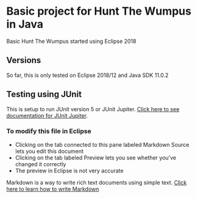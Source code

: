 # Basic project for Hunt The Wumpus in Java

Basic Hunt The Wumpus started using Eclipse 2018

## Versions

So far, this is only tested on Eclipse 2018/12 and Java SDK 11.0.2

## Testing using JUnit

This is setup to run JUnit version 5 or JUnit Jupiter. [Click here to see documentation for JUnit Jupiter](https://junit.org/junit5/docs/current/user-guide/).

### To modify this file in Eclipse

* Clicking on the tab connected to this pane labeled Markdown Source lets you edit this document
* Clicking on the tab labeled Preview lets you see whether you've changed it correctly
* The preview in Eclipse is not very accurate

Markdown is a way to write rich text documents using simple text. 
[Click here to learn how to write Markdown](https://guides.github.com/features/mastering-markdown/)